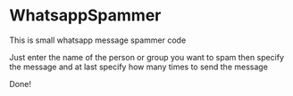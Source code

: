 # WhatsappSpammer

This is small whatsapp message spammer code

Just enter the name of the person or group you want to spam
then specify the message
and at last specify how many times to send the message

Done!
